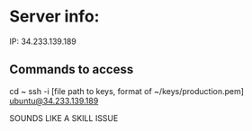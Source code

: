 # Server info:
IP: 34.233.139.189
## Commands to access
cd ~
ssh -i [file path to keys, format of ~/keys/production.pem] ubuntu@34.233.139.189


SOUNDS LIKE A SKILL ISSUE
